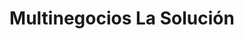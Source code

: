 ---
title: "Multinegocios La Solución"
url: /ayacucho/multinegocios-la-solucion/
shop: Eisenwaren
---